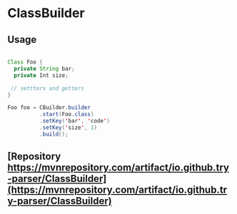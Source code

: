 # ClassBuilder

## Usage

````java

Class Foo {
  private String bar;
  private Int size;

 // settters and getters
}

Foo foo = CBuilder.builder
          .start(Foo.class)
          .setKey('bar', 'code')
          .setKey('size', 1)
          .build();

````

## [Repository https://mvnrepository.com/artifact/io.github.try-parser/ClassBuilder](https://mvnrepository.com/artifact/io.github.try-parser/ClassBuilder)
